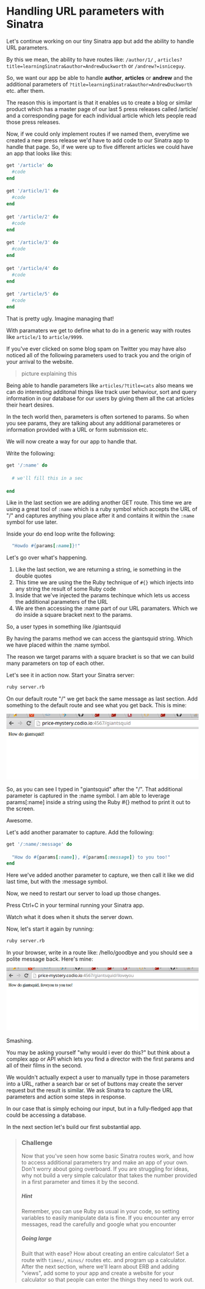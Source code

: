 # Handling URL parameters with Sinatra

Let's continue working on our tiny Sinatra app but add the ability to handle URL parameters.

By this we mean, the ability to have routes like: ```/author/1/``` , ```articles?title=learningSinatra&author=AndrewDuckworth``` or ```/andrew?=isniceguy```.

So, we want our app be able to handle **author**, **articles** or **andrew** and the additional parameters of ```?title=learningSinatra&author=AndrewDuckworth``` etc. after them.

The reason this is important is that it enables us to create a blog or similar product which has a master page of our last 5 press releases called /article/ and a corresponding page for each individual article which lets people read those press releases.

Now, if we could only implement routes if we named them, everytime we created a new press release we'd have to add code to our Sinatra app to handle that page. So, if we were up to five different articles we could have an app that looks like this:

```ruby
get '/article' do
  #code
end

get '/article/1' do
  #code
end

get '/article/2' do
  #code
end

get '/article/3' do
  #code
end

get '/article/4' do
  #code
end

get '/article/5' do
  #code
end
```

That is pretty ugly. Imagine managing that!

With paramaters we get to define what to do in a generic way with routes like ```article/1``` to ```article/9999```. 

If you've ever clicked on some blog spam on Twitter you may have also noticed all of the following parameters used to track you and the origin of your arrival to the website.

> picture explaining this

Being able to handle parameters like ```articles/?title=cats``` also means we can do interesting additonal things like track user behaviour, sort and query information in our database for our users by giving them all the cat articles their heart desires.

In the tech world then, parameters is often sortened to params. So when you see params, they are talking about any additional parameteres or information provided with a URL or form submission etc.

We will now create a way for our app to handle that.

Write the following:

```ruby
get '/:name' do

  # we'll fill this in a sec

end
```

Like in the last section we are adding another GET route. This time we are using a great tool of ```:name``` which is a ruby symbol which accepts the URL of "/" and captures anything you place after it and contains it within the ```:name``` symbol for use later.

Inside your do end loop write the following:

```ruby
  "Howdo #{params[:name]}!"
```

Let's go over what's happening.

1. Like the last section, we are returning a string, ie something in the double quotes
2. This time we are using the the Ruby technique of ```#{}``` which injects into any string the result of some Ruby code
3. Inside that we've injected the params techinque which lets us access the additional parameters of the URL
4. We are then accessing the :name part of our URL paramaters. Which we do inside a square bracket next to the params.

So, a user types in something like /giantsquid

By having the params method we can access the giantsquid string. Which we have placed within the :name symbol.

The reason we target params with a square bracket is so that we can build many parameters on top of each other.

Let's see it in action now. Start your Sinatra server:

```bash
ruby server.rb
```

On our default route "/" we get back the same message as last section. Add something to the default route and see what you get back. This is mine:

![Picture of sinatra screenshot](book/screenshot-sinatra.png)

So, as you can see I typed in "giantsquid" after the "/". That additional parameter is captured in the :name symbol. I am able to leverage params[:name] inside a string using the Ruby #{} method to print it out to the screen.

Awesome.

Let's add another paramater to capture. Add the following:

```ruby
get '/:name/:message' do

  "How do #{params[:name]}, #{params[:message]} to you too!"
end
```

Here we've added another parameter to capture, we then call it like we did last time, but with the :message symbol.

Now, we need to restart our server to load up those changes.

Press Ctrl+C in your terminal running your Sinatra app.

Watch what it does when it shuts the server down.

Now, let's start it again by running:

```bash
ruby server.rb
```

In your browser, write in a route like: /hello/goodbye and you should see a polite message back. Here's mine:

![picture of doubled up params](book/sinatra-screenshot-routes.png)

Smashing.

You may be asking yourself "why would i ever do this?" but think about a complex app or API which lets you find a director with the first params and all of their films in the second.

We wouldn't actually expect a user to manually type in those parameters into a URL, rather a search bar or set of buttons may create the server request but the result is similar. We ask Sinatra to capture the URL parameters and action some steps in response.

In our case that is simply echoing our input, but in a fully-fledged app that could be accessing a database.

In the next section let's build our first substantial app.

> ### Challenge
> Now that you've seen how some basic Sinatra routes work, and how to access additional parameters try and make an app of your own. Don't worry about going overboard.
> If you are struggling for ideas, why not build a very simple calculator that takes the number provided in a first parameter and times it by the second.
> ##### Hint
> Remember, you can use Ruby as usual in your code, so setting variables to easily manipulate data is fine. If you encounter any error messages, read the carefully and google what you encounter
> ##### Going large
> Built that with ease? How about creating an entire calculator! Set a route with ```times/```, ```minus/``` routes etc. and program up a calculator. After the next section, where we'll learn about ERB and adding "views", add some to your app and create a website for your calculator so that people can enter the things they need to work out.







